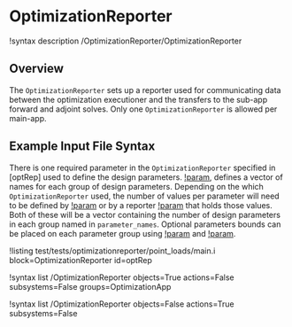 # OptimizationReporter

!syntax description /OptimizationReporter/OptimizationReporter

## Overview

The `OptimizationReporter` sets up a reporter used for communicating data between the optimization executioner and the transfers to the sub-app forward and adjoint solves.  Only one `OptimizationReporter` is allowed per main-app.

## Example Input File Syntax

There is one required parameter in the `OptimizationReporter` specified in
[optRep] used to define the design parameters.
[!param](/OptimizationReporter/GeneralOptimization/parameter_names), defines a
vector of names for each group of design parameters.  Depending on the which
`OptimizationReporter`  used, the number of values per parameter will need to be defined
by [!param](/OptimizationReporter/GeneralOptimization/num_values) or by a reporter [!param](/OptimizationReporter/GeneralOptimization/num_values_name) that holds those
values. Both
of these will be a vector
containing the number of design parameters in each group named in
`parameter_names`.  Optional parameters bounds can be placed on each parameter
group using [!param](/OptimizationReporter/GeneralOptimization/lower_bounds) and
[!param](/OptimizationReporter/GeneralOptimization/upper_bounds).

!listing test/tests/optimizationreporter/point_loads/main.i
         block=OptimizationReporter
         id=optRep


!syntax list /OptimizationReporter objects=True actions=False subsystems=False groups=OptimizationApp

!syntax list /OptimizationReporter objects=False actions=True subsystems=False
